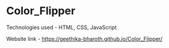 # Color_Flipper
Technologies used - HTML, CSS, JavaScript

Website link - https://geethika-bharoth.github.io/Color_Flipper/
